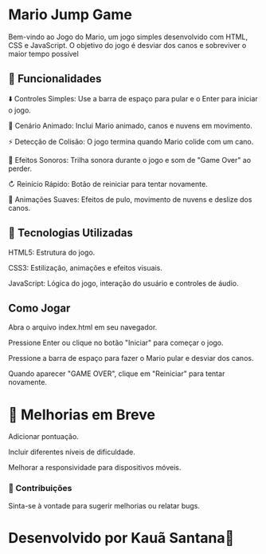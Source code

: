 # Mario Jump Game

Bem-vindo ao Jogo do Mario, um jogo simples desenvolvido com HTML, CSS e JavaScript. O objetivo do jogo é desviar dos canos e sobreviver o maior tempo possível

## 🌟 Funcionalidades

⬇️ Controles Simples: Use a barra de espaço para pular e o Enter para iniciar o jogo.

🌿 Cenário Animado: Inclui Mario animado, canos e nuvens em movimento.

⚡ Detecção de Colisão: O jogo termina quando Mario colide com um cano.

🎵 Efeitos Sonoros: Trilha sonora durante o jogo e som de "Game Over" ao perder.

↻ Reinício Rápido: Botão de reiniciar para tentar novamente.

🌌 Animações Suaves: Efeitos de pulo, movimento de nuvens e deslize dos canos.

## 📁 Tecnologias Utilizadas

HTML5: Estrutura do jogo.

CSS3: Estilização, animações e efeitos visuais.

JavaScript: Lógica do jogo, interação do usuário e controles de áudio.

## Como Jogar

Abra o arquivo index.html em seu navegador.

Pressione Enter ou clique no botão "Iniciar" para começar o jogo.

Pressione a barra de espaço para fazer o Mario pular e desviar dos canos.

Quando aparecer "GAME OVER", clique em "Reiniciar" para tentar novamente.

# 🚀 Melhorias em Breve

Adicionar pontuação.

Incluir diferentes níveis de dificuldade.

Melhorar a responsividade para dispositivos móveis.

### 🙌 Contribuições

Sinta-se à vontade para sugerir melhorias ou relatar bugs.

# Desenvolvido por Kauã Santana🚀
